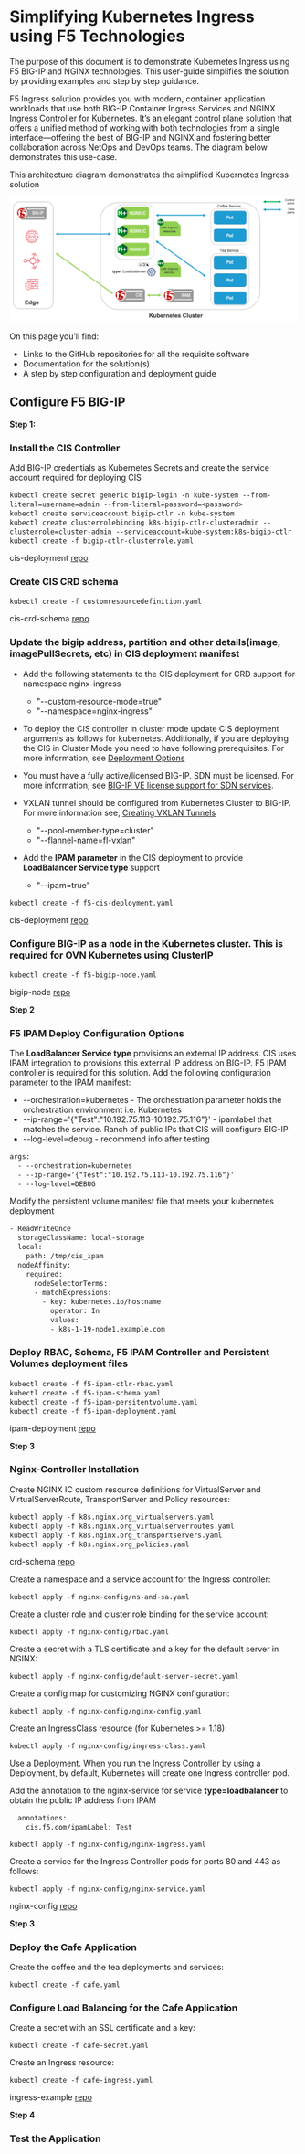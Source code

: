 # Simplifying Kubernetes Ingress using F5 Technologies

The purpose of this document is to demonstrate Kubernetes Ingress using F5 BIG-IP and NGINX technologies. This user-guide simplifies the solution by providing examples and step by step guidance. 

F5 Ingress solution provides you with modern, container application workloads that use both BIG-IP Container Ingress Services and NGINX Ingress Controller for Kubernetes. It’s an elegant control plane solution that offers a unified method of working with both technologies from a single interface—offering the best of BIG-IP and NGINX and fostering better collaboration across NetOps and DevOps teams. The diagram below demonstrates this use-case.

This architecture diagram demonstrates the simplified Kubernetes Ingress solution

![architecture](https://github.com/mdditt2000/kubernetes-1-19/blob/master/cis%202.7/typelb/diagram/2021-10-15_14-05-41.png)

On this page you’ll find:

* Links to the GitHub repositories for all the requisite software
* Documentation for the solution(s)
* A step by step configuration and deployment guide

## Configure F5 BIG-IP

**Step 1:**

### Install the CIS Controller 

Add BIG-IP credentials as Kubernetes Secrets and create the service account required for deploying CIS

    kubectl create secret generic bigip-login -n kube-system --from-literal=username=admin --from-literal=password=<password>
    kubectl create serviceaccount bigip-ctlr -n kube-system
    kubectl create clusterrolebinding k8s-bigip-ctlr-clusteradmin --clusterrole=cluster-admin --serviceaccount=kube-system:k8s-bigip-ctlr
    kubectl create -f bigip-ctlr-clusterrole.yaml

cis-deployment [repo](https://github.com/mdditt2000/kubernetes-1-19/tree/master/cis%202.7/typelb/cis/cis-deployment)
    
### Create CIS CRD schema

    kubectl create -f customresourcedefinition.yaml

cis-crd-schema [repo](https://github.com/mdditt2000/kubernetes-1-19/blob/master/cis%202.7/typelb/cis/cis-crd-schema/customresourcedefinition.yaml)

### Update the bigip address, partition and other details(image, imagePullSecrets, etc) in CIS deployment manifest

* Add the following statements to the CIS deployment for CRD support for namespace nginx-ingress

    - "--custom-resource-mode=true"
    - "--namespace=nginx-ingress"

* To deploy the CIS controller in cluster mode update CIS deployment arguments as follows for kubernetes. Additionally, if you are deploying the CIS in Cluster Mode you need to have following prerequisites. For more information, see [Deployment Options](https://clouddocs.f5.com/containers/latest/userguide/config-options.html#config-options)
    
* You must have a fully active/licensed BIG-IP. SDN must be licensed. For more information, see [BIG-IP VE license support for SDN services](https://support.f5.com/csp/article/K26501111).
* VXLAN tunnel should be configured from Kubernetes Cluster to BIG-IP. For more information see, [Creating VXLAN Tunnels](https://clouddocs.f5.com/containers/latest/userguide/cis-helm.html#creating-vxlan-tunnels)

    - "--pool-member-type=cluster"
    - "--flannel-name=fl-vxlan"

* Add the **IPAM parameter** in the CIS deployment to provide **LoadBalancer Service type** support

    - "--ipam=true"

```
kubectl create -f f5-cis-deployment.yaml
```

cis-deployment [repo](https://github.com/mdditt2000/kubernetes-1-19/blob/master/cis%202.7/typelb/cis/cis-deployment/f5-cis-deployment.yaml)

### Configure BIG-IP as a node in the Kubernetes cluster. This is required for OVN Kubernetes using ClusterIP

    kubectl create -f f5-bigip-node.yaml

bigip-node [repo](https://github.com/mdditt2000/kubernetes-1-19/blob/master/cis%202.7/typelb/cis/cis-deployment/f5-bigip-node.yaml)

**Step 2**

### F5 IPAM Deploy Configuration Options

The **LoadBalancer Service type** provisions an external IP address. CIS uses IPAM integration to provisions this external IP address on BIG-IP. F5 IPAM controller is required for this solution. Add the following configuration parameter to the IPAM manifest:

* --orchestration=kubernetes - The orchestration parameter holds the orchestration environment i.e. Kubernetes
* --ip-range='{"Test":"10.192.75.113-10.192.75.116"}' - ipamlabel that matches the service. Ranch of public IPs that CIS will configure BIG-IP
* --log-level=debug - recommend info after testing

```
args:
  - --orchestration=kubernetes
  - --ip-range='{"Test":"10.192.75.113-10.192.75.116"}'
  - --log-level=DEBUG
```

Modify the persistent volume manifest file that meets your kubernetes deployment 

```
- ReadWriteOnce
  storageClassName: local-storage
  local:
    path: /tmp/cis_ipam
  nodeAffinity:
    required:
      nodeSelectorTerms:
      - matchExpressions:
        - key: kubernetes.io/hostname
          operator: In
          values:
          - k8s-1-19-node1.example.com
```

### Deploy RBAC, Schema, F5 IPAM Controller and Persistent Volumes deployment files

```
kubectl create -f f5-ipam-ctlr-rbac.yaml
kubectl create -f f5-ipam-schema.yaml
kubectl create -f f5-ipam-persitentvolume.yaml
kubectl create -f f5-ipam-deployment.yaml
```
ipam-deployment [repo](https://github.com/mdditt2000/kubernetes-1-19/tree/master/cis%202.7/typelb/ipam-deployment)

**Step 3**

### Nginx-Controller Installation

Create NGINX IC custom resource definitions for VirtualServer and VirtualServerRoute, TransportServer and Policy resources:

    kubectl apply -f k8s.nginx.org_virtualservers.yaml
    kubectl apply -f k8s.nginx.org_virtualserverroutes.yaml
    kubectl apply -f k8s.nginx.org_transportservers.yaml
    kubectl apply -f k8s.nginx.org_policies.yaml

crd-schema [repo](https://github.com/nginxinc/kubernetes-ingress/tree/v1.10.0/deployments/common/crds)

Create a namespace and a service account for the Ingress controller:
   
    kubectl apply -f nginx-config/ns-and-sa.yaml
   
Create a cluster role and cluster role binding for the service account:
   
    kubectl apply -f nginx-config/rbac.yaml
   
Create a secret with a TLS certificate and a key for the default server in NGINX:

    kubectl apply -f nginx-config/default-server-secret.yaml
    
Create a config map for customizing NGINX configuration:

    kubectl apply -f nginx-config/nginx-config.yaml
    
Create an IngressClass resource (for Kubernetes >= 1.18):  
    
    kubectl apply -f nginx-config/ingress-class.yaml

Use a Deployment. When you run the Ingress Controller by using a Deployment, by default, Kubernetes will create one Ingress controller pod.

Add the annotation to the nginx-service for service **type=loadbalancer** to obtain the public IP address from IPAM 

```
  annotations:
    cis.f5.com/ipamLabel: Test
```

    kubectl apply -f nginx-config/nginx-ingress.yaml
  
Create a service for the Ingress Controller pods for ports 80 and 443 as follows:

    kubectl apply -f nginx-config/nginx-service.yaml

nginx-config [repo](https://github.com/mdditt2000/kubernetes-1-19/tree/master/cis%202.7/typelb/nginx-config)

**Step 3**

### Deploy the Cafe Application

Create the coffee and the tea deployments and services:

    kubectl create -f cafe.yaml

### Configure Load Balancing for the Cafe Application

Create a secret with an SSL certificate and a key:

    kubectl create -f cafe-secret.yaml

Create an Ingress resource:

    kubectl create -f cafe-ingress.yaml

ingress-example [repo](https://github.com/mdditt2000/kubernetes-1-19/tree/master/cis%202.7/typelb/ingress-example)

**Step 4**

### Test the Application
